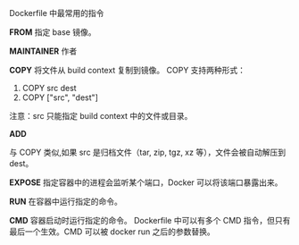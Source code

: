 Dockerfile 中最常用的指令

**FROM**
指定 base 镜像。

**MAINTAINER**
作者

**COPY**
将文件从 build context 复制到镜像。
COPY 支持两种形式：

1. COPY src dest
2. COPY ["src", "dest"]

注意：src 只能指定 build context 中的文件或目录。

**ADD**

与 COPY 类似,如果 src 是归档文件（tar, zip, tgz, xz 等），文件会被自动解压到 dest。

**EXPOSE**
指定容器中的进程会监听某个端口，Docker 可以将该端口暴露出来。

**RUN**
在容器中运行指定的命令。

**CMD**
容器启动时运行指定的命令。
Dockerfile 中可以有多个 CMD 指令，但只有最后一个生效。CMD 可以被 docker run 之后的参数替换。